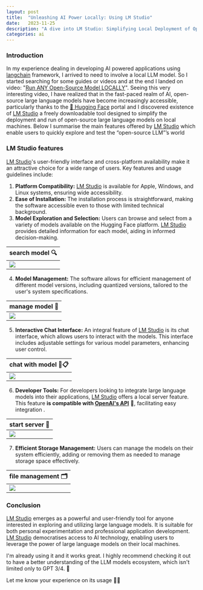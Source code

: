 ```yaml
---
layout: post
title:  "Unleashing AI Power Locally: Using LM Studio"
date:   2023-11-25
description: "A dive into LM Studio: Simplifying Local Deployment of Open-Source Large Language Models."
categories: ai
---
```


### Introduction

In my experience dealing in developing AI powered applications using [langchain] framework, I arrived to need to involve a local LLM model. So I started searching for some guides or videos and at the end I landed on video: "[Run ANY Open-Source Model LOCALLY][video1]". Seeing this very interesting video, I have realized that in the fast-paced realm of AI, open-source large language models have become increasingly accessible, particularly thanks to the [🤗 Hugging Face] portal and I discovered existence of [LM Studio] a freely downloadable tool designed to simplify the deployment and run of open-source large language models on local machines. Below I summarise the main features offered by [LM Studio] which enable users to quickly explore and test the “open-source LLM”’s world

### LM Studio features

[LM Studio]'s user-friendly interface and cross-platform availability make it an attractive choice for a wide range of users. Key features and usage guidelines include:

1. **Platform Compatibility:** [LM Studio] is available for Apple, Windows, and Linux systems, ensuring wide accessibility.
2. **Ease of Installation:** The installation process is straightforward, making the software accessible even to those with limited technical background.
3. **Model Exploration and Selection:** Users can browse and select from a variety of models available on the Hugging Face platform. [LM Studio] provides detailed information for each model, aiding in informed decision-making.

|  search model 🔍|
| ------- |
| ![][sh3] |
4. **Model Management:** The software allows for efficient management of different model versions, including quantized versions, tailored to the user's system specifications.

|  manage model 👀|
| ------- |
| ![][sh4] |  
5. **Interactive Chat Interface:** An integral feature of [LM Studio] is its chat interface, which allows users to interact with the models. This interface includes adjustable settings for various model parameters, enhancing user control.

| chat with model 💬📋|
| ------- |
| ![][sh5] |  
6. **Developer Tools:** For developers looking to integrate large language models into their applications, [LM Studio] offers a local server feature. This feature **is compatible with [OpenAI's API][openai-api]** 🤩, facilitating easy integration .

| start server 🚀|
| ------- |
| ![][sh6] |  
7. **Efficient Storage Management:** Users can manage the models on their system efficiently, adding or removing them as needed to manage storage space effectively.

|  file management 🗂️|
| ------- |
| ![][sh7] |  


### Conclusion

[LM Studio] emerges as a powerful and user-friendly tool for anyone interested in exploring and utilizing large language models. It is suitable for both personal experimentation and professional application development. [LM Studio] democratises access to AI technology, enabling users to leverage the power of large language models on their local machines.

I'm already using it and it works great. I highly recommend checking it out to have a better understanding of the LLM models ecosystem, which isn't limited only to GPT 3/4. 🤨

Let me know your experience on its usage 💬👋

[🤗 Hugging Face]: https://huggingface.co
[LM Studio]: https://lmstudio.ai
[video1]: https://www.youtube.com/watch?v=yBI1nPep72Q
[langchain]: https://www.langchain.com
[openai-api]: https://openai.com/blog/openai-api
[sh3]: ../../../../assets/LMStudio/LMStudio_1.png
[sh4]: ../../../../assets/LMStudio/LMStudio_2.png
[sh5]: ../../../../assets/LMStudio/LMStudio_3.png
[sh6]: ../../../../assets/LMStudio/LMStudio_4.png
[sh7]: ../../../../assets/LMStudio/LMStudio_5.png